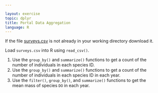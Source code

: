 ```yaml
---

layout: exercise
topic: dplyr
title: Portal Data Aggregation
language: R
---
```


If the file [surveys.csv](https://ndownloader.figshare.com/files/2292172) is not
already in your working directory download it.

Load `surveys.csv` into R using `read_csv()`.

1. Use the `group_by()` and `summarize()` functions to get a count of the number
   of individuals in each species ID.
2. Use the `group_by()` and `summarize()` functions to get a count of the number
   of individuals in each species ID in each year.
3. Use the `filter()`, `group_by()`, and `summarize()` functions to get the mean
   mass of species `DO` in each year.